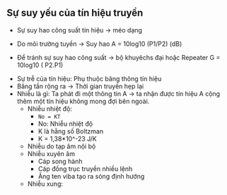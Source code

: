 ## Sự suy yếu của tín hiệu truyền 

- Sự suy hao công suất tín hiệu -> méo dạng 

+ Do môi trường tuyền -> Suy hao 
  A = 10log10 (P1/P2) (dB)

+ Để tránh sự suy hao công suất -> bộ khuyêchs đại hoặc Repeater 
  G = 10log10 ( P2.P1)

- Sự trễ của tín hiệu: Phụ thuộc băng thông tín hiệu
- Băng tần rộng ra -> Thời gian truyền hẹp lại 
- Nhiễu là gì: Ta phát đi một thông tin A -> ta nhận được tín hiệu A cộng thêm một tín hiệu không mong đợi bên ngoài.
  - Nhiễu nhiệt độ: 
    - `No = KT` 
    - No: Nhiễu nhiệt độ 
    - K là hằng số Boltzman
    - K = 1,38*10^-23 J/K
  - Nhiễu do tạp âm nội bộ 
  - Nhiễu xuyên âm
    - Cáp song hành
    - Cáp đồng trục truyền nhiều lệnh
    - Ăng ten viba tạo ra sóng định hướng
  - Nhiễu xung: 
  